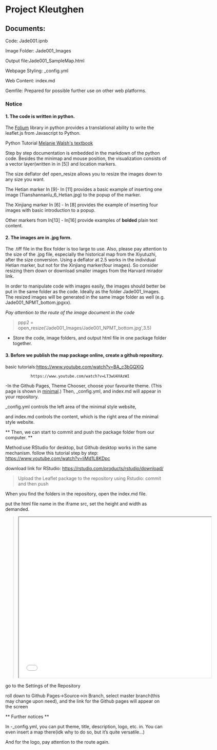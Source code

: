 # Project Kleutghen

## Documents: 
Code: Jade001.ipnb

Image Folder: Jade001_Images

Output file:Jade001_SampleMap.html

Webpage Styling: _config.yml

Web Content: index.md

Gemfile: Prepared for possible further use on other web platforms.

### Notice
#### 1. The code is written in python. 
The [Folium](https://python-visualization.github.io/folium/) library in python provides a translational ability to write the leaflet.js from Javascript to Python.

Python Tutorial [Melanie Walsh's textbook](bookhttps://melaniewalsh.github.io/Intro-Cultural-Analytics/Python/Installation.html)

Step by step documentation is embedded in the markdown of the python code. Besides the minimap and mouse position, the visualization consists of a vector layer(written in in [5]) and location markers.

The size deflator def open_resize allows you to resize the images down to any size you want.

The Hetian marker In [9]- In [11] provides a basic example of inserting one image (Tianshannanlu_6_Hetian.jpg) to the popup of the marker. 

The Xinjiang marker In [6] - In [8] provides the example of inserting four images with basic introduction to a popup.

Other markers from In[13] - In[16] provide examples of **bolded** plain text content. 

#### 2. The images are in .jpg form.

The .tiff file in the Box folder is too large to use. Also, please pay attention to the size of the .jpg file, especially the historical map from the Xiyutuzhi, after the size conversion. Using a deflator at 2.5 works in the individual Hetian marker, but not for the Xinjiang marker(four images). So consider resizing them down or download smaller images from the Harvard mirador link.

In order to manipulate code with images easily, the images should better be put in the same folder as the code. Ideally as the folder Jade001_Images. The resized images will be generated in the same image folder as well (e.g. Jade001_NPMT_bottom.jpgxx). 

*Pay attention to the route of the image document in the code*

>ppp2 = open_resize('Jade001_Images/Jade001_NPMT_bottom.jpg',3.5)

* Store the code, image folders, and output html file in one package folder together. 


#### 3. Before we publish the map package online, create a github repository.
basic tutorials:https://www.youtube.com/watch?v=BA_c3bGQXlQ

               https://www.youtube.com/watch?v=LT3wU4XAzWI

-In the Github Pages, Theme Chooser, choose your favourite theme. (This page is shown in [minimal](https://github.com/pages-themes/minimal).) Then, _config.yml, and index.md will appear in your repository.

_config.yml controls the left area of the minimal style website,

and index.md controls the content, which is the right area of the minimal style website. 
 
** Then, we can start to commit and push the package folder from our computer. **
 
Method:use RStudio for desktop, but Github desktop works in the same mechanism.
follow this tutorial step by step: https://www.youtube.com/watch?v=liMd1L8KDpc

download link for RStudio:  https://rstudio.com/products/rstudio/download/
 
>Upload the Leaflet package to the repository using Rstudio: commit and then push 
 
When you find the folders in the repository, open the index.md file. 

put the html file name in the iframe src, set the height and width as demanded. 

> <iframe src="Jade001_SampleMap.html" height="500" width="600"></iframe>
 
 
go to the Settings of the Repository

roll down to Github Pages->Source->in Branch, select master branch(this 
may change upon need), and the link for the Github pages will appear on the screen 
 
** Further notices **

In -_config.yml, you can put theme, title, description, logo, etc. in. You can even insert a map there(idk why to do so, but it’s quite versatile...) 

And for the logo, pay attention to the route again. 

